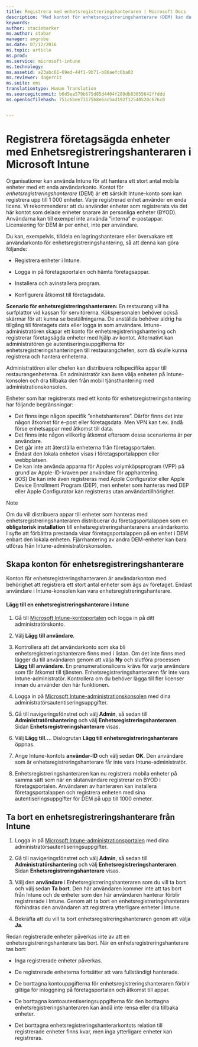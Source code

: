 ```yaml
---
title: Registrera med enhetsregistreringshanteraren | Microsoft Docs
description: "Med kontot för enhetsregistreringshanterare (DEM) kan du hantera ett stort antal delade, företagsägda mobila enheter med ett enda användarkonto."
keywords: 
author: staciebarker
ms.author: stabar
manager: angrobe
ms.date: 07/12/2016
ms.topic: article
ms.prod: 
ms.service: microsoft-intune
ms.technology: 
ms.assetid: a23abc61-69ed-44f1-9b71-b86aefc6ba03
ms.reviewer: dagerrit
ms.suite: ems
translationtype: Human Translation
ms.sourcegitcommit: b6d5ea579b675d85d4404f289db83055642ffddd
ms.openlocfilehash: 751c6bee73175b8e6ac5ad192f12540520c676c0


---
```



# <a name="enroll-corporate-owned-devices-with-the-device-enrollment-manager-in-microsoft-intune"></a>Registrera företagsägda enheter med Enhetsregistreringshanteraren i Microsoft Intune
Organisationer kan använda Intune för att hantera ett stort antal mobila enheter med ett enda användarkonto. Kontot för *enhetsregistreringshanterare* (DEM) är ett särskilt Intune-konto som kan registrera upp till 1 000 enheter. Varje registrerad enhet använder en enda licens. Vi rekommenderar att du använder enheter som registrerats via det här kontot som delade enheter snarare än personliga enheter (BYOD). Användarna kan till exempel inte använda ”interna” e-postappar. Licensiering för DEM är per enhet, inte per användare.

Du kan, exempelvis, tilldela en lagringshanterare eller övervakare ett användarkonto för enhetsregistreringshantering, så att denna kan göra följande:

-   Registrera enheter i Intune.

-   Logga in på företagsportalen och hämta företagsappar.

-   Installera och avinstallera program.

-   Konfigurera åtkomst till företagsdata.


**Scenario för enhetsregistreringshanteraren:** En restaurang vill ha surfplattor vid kassan för servitörerna. Kökspersonalen behöver också skärmar för att kunna se beställningarna. De anställda behöver aldrig ha tillgång till företagets data eller logga in som användare. Intune-administratören skapar ett konto för enhetsregistreringshantering och registrerar företagsägda enheter med hjälp av kontot. Alternativt kan administratören ge autentiseringsuppgifterna för enhetsregistreringshanteringen till restaurangchefen, som då skulle kunna registrera och hantera enheterna.

Administratören eller chefen kan distribuera rollspecifika appar till restaurangenheterna. En administratör kan även välja enheten på Intune-konsolen och dra tillbaka den från mobil tjänsthantering med administrationskonsolen.

Enheter som har registrerats med ett konto för enhetsregistreringshantering har följande begränsningar:
  - Det finns inge någon specifik ”enhetshanterare”. Därför finns det inte någon åtkomst för e-post eller företagsdata. Men VPN kan t.ex. ändå förse enhetsappar med åtkomst till data.
  - Det finns inte någon villkorlig åtkomst eftersom dessa scenarierna är per användare.
  - Det går inte att återställa enheterna från företagsportalen.
  - Endast den lokala enheten visas i företagsportalappen eller webbplatsen.
  - De kan inte använda apparna för Apples volymköpsprogram (VPP) på grund av Apple-ID-kraven per användare för apphantering.
  - (iOS) De kan inte även registreras med Apple Configurator eller Apple Device Enrollment Program (DEP), men enheter som hanteras med DEP eller Apple Configurator kan registreras utan användartillhörighet.

> [!NOTE]
> Om du vill distribuera appar till enheter som hanteras med enhetsregistreringshanteraren distribuerar du företagsportalappen som en **obligatorisk installation** till enhetsregistreringshanterarens användarkonto.
> I syfte att förbättra prestanda visar företagsportalappen på en enhet i DEM enbart den lokala enheten. Fjärrhantering av andra DEM-enheter kan bara utföras från Intune-administratörskonsolen.

## <a name="create-device-enrollment-manager-accounts"></a>Skapa konton för enhetsregistreringshanterare
Konton för enhetsregistreringshanteraren är användarkonton med behörighet att registrera ett stort antal enheter som ägs av företaget. Endast användare i Intune-konsolen kan vara enhetsregistreringshanterare.

#### <a name="add-a-device-enrollment-manager-to-intune"></a>Lägg till en enhetsregistreringshanterare i Intune

1.  Gå till [Microsoft Intune-kontoportalen](http://go.microsoft.com/fwlink/?LinkId=698854) och logga in på ditt administratörskonto.

2.  Välj **Lägg till användare**.

3.  Kontrollera att det användarkonto som ska bli enhetsregistreringshanterare finns med i listan. Om det inte finns med lägger du till användaren genom att välja **Ny** och slutföra processen **Lägg till användare**. En prenumerationslicens krävs för varje användare som får åtkomst till tjänsten. Enhetsregistreringshanteraren får inte vara Intune-administratör. Kontrollera om du behöver lägga till fler licenser innan du använder den här funktionen.

4.  Logga in på [Microsoft Intune-administrationskonsolen](http://manage.microsoft.com) med dina administratörsautentiseringsuppgifter.

5.  Gå till navigeringsfönstret och välj **Admin**, så sedan till **Administratörshantering** och välj **Enhetsregistreringshanteraren**. Sidan **Enhetsregistreringshanterare** visas.

6.  Välj **Lägg till...**. Dialogrutan **Lägg till enhetsregistreringshanterare** öppnas.

7.  Ange Intune-kontots **användar-ID** och välj sedan **OK**. Den användare som är enhetsregistreringshanterare får inte vara Intune-administratör.

8.  Enhetsregistreringshanteraren kan nu registrera mobila enheter på samma sätt som när en slutanvändare registrerar en BYOD i företagsportalen. Användaren av hanteraren kan installera företagsportalappen och registrera enheten med sina autentiseringsuppgifter för DEM på upp till 1000 enheter.

## <a name="delete-a-device-enrollment-manager-from-intune"></a>Ta bort en enhetsregistreringshanterare från Intune

1.  Logga in på [Microsoft Intune-administrationsportalen](http://manage.microsoft.com) med dina administratörsautentiseringsuppgifter.

2.  Gå till navigeringsfönstret och välj **Admin**, så sedan till **Administratörshantering** och välj **Enhetsregistreringshanteraren**. Sidan **Enhetsregistreringshanterare** visas.

3.  Välj den **användare** i Enhetsregistreringshanteraren som du vill ta bort och välj sedan **Ta bort**. Den här användaren kommer inte att tas bort från Intune och de enheter som den här användaren hanterar förblir registrerade i Intune. Genom att ta bort en enhetsregistreringshanterare förhindras den användaren att registrera ytterligare enheter i Intune.

4.  Bekräfta att du vill ta bort enhetsregistreringshanteraren genom att välja **Ja**.

Redan registrerade enheter påverkas inte av att en enhetsregistreringshanterare tas bort. När en enhetsregistreringshanterare tas bort:

-   Inga registrerade enheter påverkas.

-   De registrerade enheterna fortsätter att vara fullständigt hanterade.

-   De borttagna kontouppgifterna för enhetsregistreringshanteraren förblir giltiga för inloggning på företagsportalen och åtkomst till appar.

-   De borttagna kontoautentiseringsuppgifterna för den borttagna enhetsregistreringshanteraren kan ändå inte rensa eller dra tillbaka enheter.

-   Det borttagna enhetsregistreringshanterarkontots relation till registrerade enheter finns kvar, men inga ytterligare enheter kan registreras.



<!--HONumber=Dec16_HO2-->


